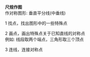 **尺规作图**  
作对称图形: 垂直平分线(中垂线)  
  
1 找点，找出图形中的一些特殊点  
  
2 画点，画出特殊点关于已知直线的对称点  
例如: 线段取两个端点，三角形取三个顶点  
  
3 连线，连接对称点  
